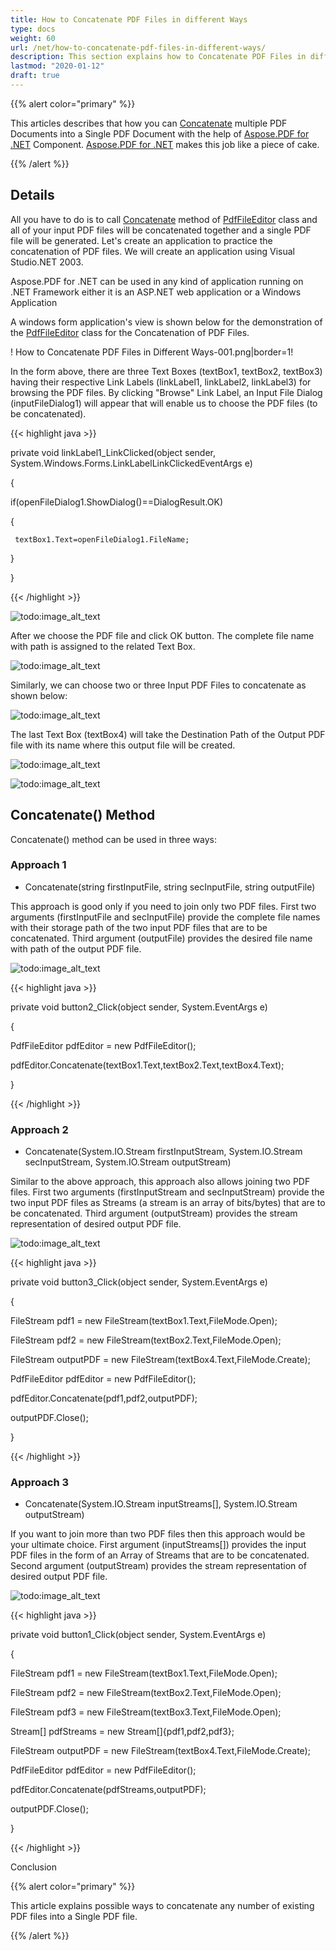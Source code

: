 ```yaml
---
title: How to Concatenate PDF Files in different Ways
type: docs
weight: 60
url: /net/how-to-concatenate-pdf-files-in-different-ways/
description: This section explains how to Concatenate PDF Files in different Ways using PdfFileEditor class.
lastmod: "2020-01-12"
draft: true
---
```


{{% alert color="primary" %}} 

This articles describes that how you can [Concatenate](http://www.aspose.com/api/net/pdf/aspose.pdf.facades/pdffileeditor/methods/concatenate/index) multiple PDF Documents into a Single PDF Document with the help of [Aspose.PDF for .NET](/pdf/net/home-html/) Component. [Aspose.PDF for .NET](/pdf/net/home-html/) makes this job like a piece of cake.

{{% /alert %}} 

## Details

All you have to do is to call [Concatenate](http://www.aspose.com/api/net/pdf/aspose.pdf.facades/pdffileeditor/methods/concatenate/index) method of [PdfFileEditor](http://www.aspose.com/api/net/pdf/aspose.pdf.facades/pdffileeditor) class and all of your input PDF files will be concatenated together and a single PDF file will be generated. Let's create an application to practice the concatenation of PDF files. We will create an application using Visual Studio.NET 2003.

Aspose.PDF for .NET can be used in any kind of application running on .NET Framework either it is an ASP.NET web application or a Windows Application

A windows form application's view is shown below for the demonstration of the [PdfFileEditor](http://www.aspose.com/api/net/pdf/aspose.pdf.facades/pdffileeditor) class for the Concatenation of PDF Files. 

! How to Concatenate PDF Files in Different Ways-001.png|border=1!

In the form above, there are three Text Boxes (textBox1, textBox2, textBox3) having their respective Link Labels (linkLabel1, linkLabel2, linkLabel3) for browsing the PDF files. By clicking "Browse" Link Label, an Input File Dialog (inputFileDialog1) will appear that will enable us to choose the PDF files (to be concatenated).



{{< highlight java >}}

 private void linkLabel1_LinkClicked(object sender, System.Windows.Forms.LinkLabelLinkClickedEventArgs e)

{

  if(openFileDialog1.ShowDialog()==DialogResult.OK)

  {

     textBox1.Text=openFileDialog1.FileName;

  }

}

{{< /highlight >}}

![todo:image_alt_text](how-to-concatenate-pdf-files-in-different-ways_1.png)


After we choose the PDF file and click OK button. The complete file name with path is assigned to the related Text Box. 

![todo:image_alt_text](how-to-concatenate-pdf-files-in-different-ways_2.png)

Similarly, we can choose two or three Input PDF Files to concatenate as shown below: 

![todo:image_alt_text](how-to-concatenate-pdf-files-in-different-ways_3.png)

The last Text Box (textBox4) will take the Destination Path of the Output PDF file with its name where this output file will be created. 

![todo:image_alt_text](how-to-concatenate-pdf-files-in-different-ways_4.png)




![todo:image_alt_text](how-to-concatenate-pdf-files-in-different-ways_5.png)

## Concatenate() Method

Concatenate() method can be used in three ways:

### Approach 1

- Concatenate(string firstInputFile, string secInputFile, string outputFile)

This approach is good only if you need to join only two PDF files. First two arguments (firstInputFile and secInputFile) provide the complete file names with their storage path of the two input PDF files that are to be concatenated. Third argument (outputFile) provides the desired file name with path of the output PDF file. 

![todo:image_alt_text](how-to-concatenate-pdf-files-in-different-ways_6.png)



{{< highlight java >}}

 private void button2_Click(object sender, System.EventArgs e)

{

  PdfFileEditor pdfEditor = new PdfFileEditor();

  pdfEditor.Concatenate(textBox1.Text,textBox2.Text,textBox4.Text);

}

{{< /highlight >}}

### Approach 2

- Concatenate(System.IO.Stream firstInputStream, System.IO.Stream secInputStream, System.IO.Stream outputStream)

Similar to the above approach, this approach also allows joining two PDF files. First two arguments (firstInputStream and secInputStream) provide the two input PDF files as Streams (a stream is an array of bits/bytes) that are to be concatenated. Third argument (outputStream) provides the stream representation of desired output PDF file. 

![todo:image_alt_text](how-to-concatenate-pdf-files-in-different-ways_7.png)



{{< highlight java >}}

 private void button3_Click(object sender, System.EventArgs e)

{

  FileStream pdf1 = new FileStream(textBox1.Text,FileMode.Open);

  FileStream pdf2 = new FileStream(textBox2.Text,FileMode.Open);

  FileStream outputPDF = new FileStream(textBox4.Text,FileMode.Create);

  PdfFileEditor pdfEditor = new PdfFileEditor();

  pdfEditor.Concatenate(pdf1,pdf2,outputPDF);

  outputPDF.Close();

}

{{< /highlight >}}

### Approach 3

- Concatenate(System.IO.Stream inputStreams[], System.IO.Stream outputStream)

If you want to join more than two PDF files then this approach would be your ultimate choice. First argument (inputStreams[]) provides the input PDF files in the form of an Array of Streams that are to be concatenated. Second argument (outputStream) provides the stream representation of desired output PDF file. 

![todo:image_alt_text](how-to-concatenate-pdf-files-in-different-ways_8.png)



{{< highlight java >}}

 private void button1_Click(object sender, System.EventArgs e)

{

  FileStream pdf1 = new FileStream(textBox1.Text,FileMode.Open);

  FileStream pdf2 = new FileStream(textBox2.Text,FileMode.Open);

  FileStream pdf3 = new FileStream(textBox3.Text,FileMode.Open);

  Stream[] pdfStreams = new Stream[]{pdf1,pdf2,pdf3};

  FileStream outputPDF = new FileStream(textBox4.Text,FileMode.Create);

  PdfFileEditor pdfEditor = new PdfFileEditor();

  pdfEditor.Concatenate(pdfStreams,outputPDF);

  outputPDF.Close();

}

{{< /highlight >}}


Conclusion

{{% alert color="primary" %}} 

This article explains possible ways to concatenate any number of existing PDF files into a Single PDF file.

{{% /alert %}}
